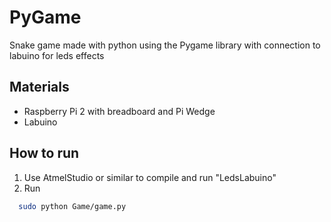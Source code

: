 # PyGame
Snake game made with python using the Pygame library with connection to labuino for leds effects

## Materials
 - Raspberry Pi 2 with breadboard and Pi Wedge
 - Labuino
 
## How to run
 1) Use AtmelStudio or similar to compile and run "LedsLabuino"
 2) Run
```sh
  sudo python Game/game.py
```
